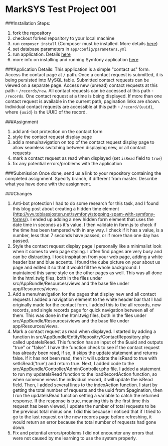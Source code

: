 MarkSYS Test Project 001
========================

###Installation Steps:
1. fork the repository
2. checkout forked repository to your local machine
3. run `composer install` (Composer must be installed. More details [here](https://getcomposer.org/doc/00-intro.md#installation-linux-unix-osx))
4. set database parameters in `app/config/parameters.yml`
5. run application. Details [here](http://symfony.com/doc/current/setup.html#running-your-symfony-application)
6. more info on installing and running Symfony application [here](http://symfony.com/doc/current/setup.html)


###Application Details:
This application is a simple "contact us" form. Access the contact page at `/` path. Once
a contact request is submitted, it is being persisted into MySQL table. Submitted contact
requests can be viewed on a separate page. Access new (unread) contact requests at this
path - `/records/new`. All contact requests can be accessed at this path - `/records`.
One contact request at a time is being displayed. If more than one contact request is
available in the current path, pagination links are shown. Individual contact requests are
accessible at this path - `/record/{uuid}`, where `{uuid}` is the UUID of the record.

###Assignment
1. add anti-bot protection on the contact form
2. style the contact request display page
3. add a menu/navigation on top of the contact request display page to allow seamless
switching between displaying new, or all contact requests
4. mark a contact request as read when displayed (set `isRead` field to `true`)
5. fix any potential errors/problems with the application

###Submission
Once done, send us a link to your repository containing the completed assignment. Specify
branch, if different from master. Describe what you have done with the assignment.

###Changes
1. Anti-bot protection
    I had to do some research for this task, and I found this blog post about creating a hidden time element (http://vvv.tobiassjosten.net/symfony/stopping-spam-with-symfony-forms/). I ended up adding a new hidden form element that uses the date time in seconds as it's value. I then validate in form.js to check if the time has been tampered with in any way. I check if it has a value, is a number, less than 7 seconds have passed, or if more than one day has passed. 
2. Style the contact request display page
    I personally like a minimalist look when it comes to web page styling. I often find pages are very busy and can be distracting. I took inspiration from your web page, adding a white header bar and blue accents. I found the cube picture on your about us page and edited it so that it would fill the whole background. I maintained this same style on the other pages as well. This was all done in the html.twig files, both in the files under src/AppBundle/Resources/views and the base file under app/Resources/views.
3. Add a menu/navigation for the pages that display new and all contact requests
    I added a navigation element to the white header bar that I had originally made for the contact form. I added this to the all records, new records, and single records page for quick navigation between all of them. This was done in the html.twig files, both in the files under src/AppBundle/Resources/views and the base file under app/Resources/views.
4. Mark a contact request as read when displayed.
    I started by adding a function in src/AppBundle/Entity/Repositry/ContactRepository.php called updateIsRead. This function has an input of the $uuid and outputs "true" or "false". I have the function check to see if the contact request has already been read, if so, it skips the update statement and returns false. If it has not been read, then it will update the isRead to true with setIsRead('true') and return true.
    Next, I added code to the src/AppBundle/Controller/AdminController.php file. I added a statement to run my updateIsRead function to the loadRecordAction function, so when someone views the individual record, it will update the isRead field. Then, I added several lines to the indexAction function. I start by getting the total number of requests and the uuid from $pagination, then I run the updateIsRead function setting a variable to catch the returned response. If the response is true, meaning this is the first time this request has been viewed, I update the number of total requests to be the previous total minus one. I did this because I noticed that if I tried to go to the last request on the new records page before refreshing, it would return an error because the total number of requests had gone down. 
5. Fix and potential errors/problems
    I did not encounter any errors that were not caused by me learning to use the system properly.
